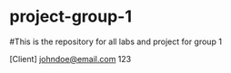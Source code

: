 # project-group-1
#This is the repository for all labs and project for group 1

[Client]
johndoe@email.com
123